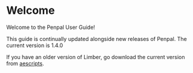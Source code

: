 # Welcome

Welcome to the Penpal User Guide!

This guide is continually updated alongside new releases of Penpal. The current version is 1.4.0

If you have an older version of Limber, go download the current version from [aescripts](https://aescripts.com/penpal/).
